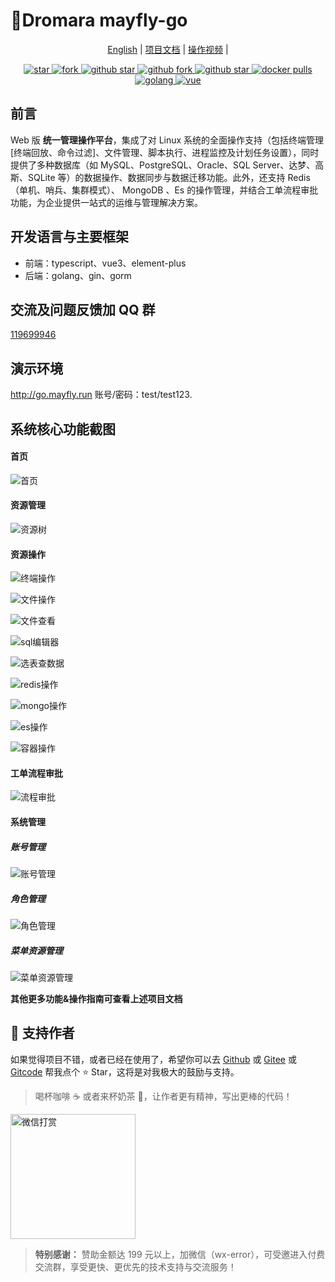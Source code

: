# 🌈Dromara mayfly-go

<p align="center">
    <a href="./README_EN.md">English</a> | 
    <a href="https://www.yuque.com/may-fly/mayfly-go">项目文档</a> | 
    <a href="https://space.bilibili.com/484091081/channel/collectiondetail?sid=392854">操作视频</a> | 
</p>

<p align="center">
  <a href="https://gitee.com/dromara/mayfly-go" target="_blank">
    <img src="https://gitee.com/dromara/mayfly-go/badge/star.svg?theme=white" alt="star"/>
    <img src="https://gitee.com/dromara/mayfly-go/badge/fork.svg" alt="fork"/>
  </a>
  <a href="https://github.com/dromara/mayfly-go" target="_blank">
    <img src="https://img.shields.io/github/stars/dromara/mayfly-go.svg?style=social" alt="github star"/>
    <img src="https://img.shields.io/github/forks/dromara/mayfly-go.svg?style=social" alt="github fork"/>
  </a>
  <a href="https://github.com/dromara/mayfly-go" target="_blank">
    <img src="https://gitcode.com/dromara/mayfly-go/star/badge.svg" alt="github star"/>
  </a>
  <a href="https://hub.docker.com/r/mayflygo/mayfly-go/tags" target="_blank">
    <img src="https://img.shields.io/docker/pulls/mayflygo/mayfly-go.svg?label=docker%20pulls&color=fac858" alt="docker pulls"/>
  </a>
  <a href="https://github.com/golang/go" target="_blank">
    <img src="https://img.shields.io/badge/Golang-1.24%2B-yellow.svg" alt="golang"/>
  </a>
  <a href="https://cn.vuejs.org" target="_blank">
    <img src="https://img.shields.io/badge/Vue-3.x-green.svg" alt="vue">
  </a>
</p>

## 前言

Web 版 **统一管理操作平台**，集成了对 Linux 系统的全面操作支持（包括终端管理[终端回放、命令过滤]、文件管理、脚本执行、进程监控及计划任务设置），同时提供了多种数据库（如 MySQL、PostgreSQL、Oracle、SQL Server、达梦、高斯、SQLite 等）的数据操作、数据同步与数据迁移功能。此外，还支持 Redis（单机、哨兵、集群模式）、 MongoDB 、Es 的操作管理，并结合工单流程审批功能，为企业提供一站式的运维与管理解决方案。

## 开发语言与主要框架

- 前端：typescript、vue3、element-plus
- 后端：golang、gin、gorm

## 交流及问题反馈加 QQ 群

<a target="_blank" href="https://qm.qq.com/cgi-bin/qm/qr?k=IdJSHW0jTMhmWFHBUS9a83wxtrxDDhFj&jump_from=webapi">119699946</a>

## 演示环境

http://go.mayfly.run
账号/密码：test/test123.

## 系统核心功能截图

#### 首页

![首页](https://foruda.gitee.com/images/1757163736351080323/afb6b330_1240250.png "屏幕截图")

#### 资源管理

![资源树](https://foruda.gitee.com/images/1757163958991119284/83eb2171_1240250.png "屏幕截图")

#### 资源操作

![终端操作](https://foruda.gitee.com/images/1757164093410206293/1c7dda30_1240250.png)

![文件操作](https://foruda.gitee.com/images/1757164149388450531/0542398c_1240250.png)

![文件查看](https://foruda.gitee.com/images/1714378482611638688/7753faf6_1240250.png "屏幕截图")


![sql编辑器](https://foruda.gitee.com/images/1757164386318836686/c3b17a52_1240250.png)


![选表查数据](https://foruda.gitee.com/images/1757164281011401749/5109485f_1240250.png)


![redis操作](https://foruda.gitee.com/images/1757164442298752845/4af1b296_1240250.png)


![mongo操作](https://foruda.gitee.com/images/1714378916425714642/77fc0ed9_1240250.png "屏幕截图")

![es操作](https://foruda.gitee.com/images/1757164553845346963/b5b70381_1240250.png)

![容器操作](https://foruda.gitee.com/images/1757164625186816754/2b195e25_1240250.png)

#### 工单流程审批

![流程审批](https://foruda.gitee.com/images/1714379057627690037/ad136862_1240250.png "屏幕截图")

#### 系统管理

##### 账号管理

![账号管理](https://foruda.gitee.com/images/1714379179491881231/c6d802ae_1240250.png "屏幕截图")

##### 角色管理

![角色管理](https://foruda.gitee.com/images/1714379269408676381/6ac1e85c_1240250.png "屏幕截图")

##### 菜单资源管理

![菜单资源管理](https://foruda.gitee.com/images/1714379321338009940/a00d6a02_1240250.png "屏幕截图")

**其他更多功能&操作指南可查看上述项目文档**

## 💌 支持作者

如果觉得项目不错，或者已经在使用了，希望你可以去 <a target="_blank" href="https://github.com/dromara/mayfly-go">Github</a> 或 <a target="_blank" href="https://gitee.com/dromara/mayfly-go">Gitee</a> 或 <a target="_blank" href="https://gitcode.com/dromara/mayfly-go">Gitcode</a> 帮我点个 ⭐ Star，这将是对我极大的鼓励与支持。

> 喝杯咖啡 ☕️ 或者来杯奶茶 🧋，让作者更有精神，写出更棒的代码！

<img class="no-margin" src="https://foruda.gitee.com/images/1744113367791412282/36a3c23b_1240250.png" alt="微信打赏" width="200" height="200">

> **特别感谢：**
> 赞助金额达 199 元以上，加微信（wx-error），可受邀进入付费交流群，享受更快、更优先的技术支持与交流服务！
